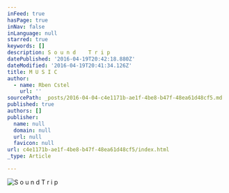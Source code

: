 ```yaml
---
inFeed: true
hasPage: true
inNav: false
inLanguage: null
starred: true
keywords: []
description: S o u n d    T r i p
datePublished: '2016-04-19T20:42:18.880Z'
dateModified: '2016-04-19T20:41:34.126Z'
title: M U S I C
author:
  - name: Rben Cstel
    url: ''
sourcePath: _posts/2016-04-04-c4e1171b-ae1f-4be8-b47f-48ea61d48cf5.md
published: true
authors: []
publisher:
  name: null
  domain: null
  url: null
  favicon: null
url: c4e1171b-ae1f-4be8-b47f-48ea61d48cf5/index.html
_type: Article

---
```

![S o u n d    T r i p](https://the-grid-user-content.s3-us-west-2.amazonaws.com/886b5e6e-1d15-466a-b7e1-64843e4984d5.jpg)